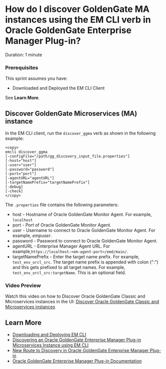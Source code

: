 # How do I discover GoldenGate MA instances using the EM CLI verb in Oracle GoldenGate Enterprise Manager Plug-in?
Duration: 1 minute

### Prerequisites
This sprint assumes you have:
  * Downloaded and Deployed the EM CLI Client

See **Learn More**.

## Discover GoldenGate Microservices (MA) instance

In the EM CLI client, run the `discover_ggma` verb as shown in the following example:
```
<copy>
emcli discover_ggma
[-configFile="/path/gg_discovery_input_file.properties"]
[-host="host"]
[-user="user"]
[-password="password"]
[-port="port"]
[-agentURL="agentURL"]
[-targetNamePrefix="targetNamePrefix"]
[-debug]
[-check]
</copy>
```   
The `.properties` file contains the following parameters:
* host - Hostname of Oracle GoldenGate Monitor Agent. For example, `localhost`
* port - Port of Oracle GoldenGate Monitor Agent.
* user - Username to connect to Oracle GoldenGate Monitor Agent. For example, *empuser*.
* password - Password to connect to Oracle GoldenGate Monitor Agent.
* agentURL - Enterprise Manager Agent URL. For example,`https://localhost:<em-agent-port>/emd/main/`.
* targetNamePrefix - Enter the target name prefix. For example, `test_env_orcl_src`. The target name prefix is appended with colon (":") and this gets prefixed to all target names. For example, `test_env_orcl_src:targetName`. This is an optional field.

### Video Preview
Watch this video on how to Discover Oracle GoldenGate Classic and Microservices instances in the UI: [Discover Oracle GoldenGate Classic and Microservices instances](youtube:KAfmbzGDe9E)


## Learn More

* [Downloading and Deploying EM CLI ](https://docs.oracle.com/en/enterprise-manager/cloud-control/enterprise-manager-cloud-control/13.4/emcli/downloading-and-deploying-em-cli.html#GUID-5DD77C55-387D-43C3-9DC2-2245569A6AFF)
* [Discovering an Oracle GoldenGate Enterprise Manager Plug-in Microservices Instance using EM CLI](https://docs.oracle.com/en/middleware/goldengate/emplugin/13.5.1/empug/discovering-oracle-goldengate-targets-ma-instance-emcli.html#GUID-57AA8120-69C2-4818-9021-91E5F8BFFB7C)
* [New Route to Discovery in Oracle GoldenGate Enterprise Manager Plug-in](https://blogs.oracle.com/dataintegration/post/new-route-to-discovery-in-oracle-goldengate-enterprise-manager-plug-in-134200)
* [Oracle GoldenGate Enterprise Manager Plug-in Documentation](https://docs.oracle.com/en/middleware/goldengate/emplugin/index.html)
